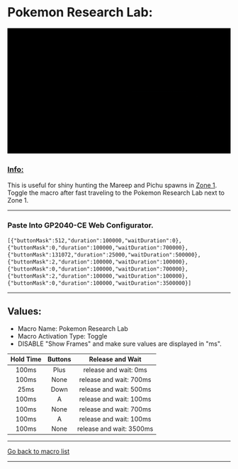 # Pokemon Research Lab:

<img src="/Macro-Images/Pokemon_Research_Lab.gif" />

### <ins>Info:</ins>
This is useful for shiny hunting the Mareep and Pichu spawns in [Zone 1](https://www.serebii.net/pokearth/lumiosecity/wildzone1.shtml). Toggle the macro after fast traveling to the Pokemon Research Lab next to Zone 1.

----

### Paste Into GP2040-CE Web Configurator.
```
[{"buttonMask":512,"duration":100000,"waitDuration":0},{"buttonMask":0,"duration":100000,"waitDuration":700000},{"buttonMask":131072,"duration":25000,"waitDuration":500000},{"buttonMask":2,"duration":100000,"waitDuration":100000},{"buttonMask":0,"duration":100000,"waitDuration":700000},{"buttonMask":2,"duration":100000,"waitDuration":100000},{"buttonMask":0,"duration":100000,"waitDuration":3500000}]
```

----

## Values:

* Macro Name: Pokemon Research Lab
* Macro Activation Type: Toggle
* DISABLE "Show Frames" and make sure values are displayed in "ms".

| Hold Time | Buttons | Release and Wait |
| :---: | :---: | :---: |
| 100ms | Plus | release and wait: 0ms    |
| 100ms | None | release and wait: 700ms  |
| 25ms  | Down | release and wait: 500ms  |
| 100ms | A    | release and wait: 100ms  |
| 100ms | None | release and wait: 700ms  |
| 100ms | A    | release and wait: 100ms  |
| 100ms | None | release and wait: 3500ms |

----

[Go back to macro list](https://github.com/OngoGablogian/Legends_Z-A_Macros/tree/main?tab=readme-ov-file#included-macros)

----
